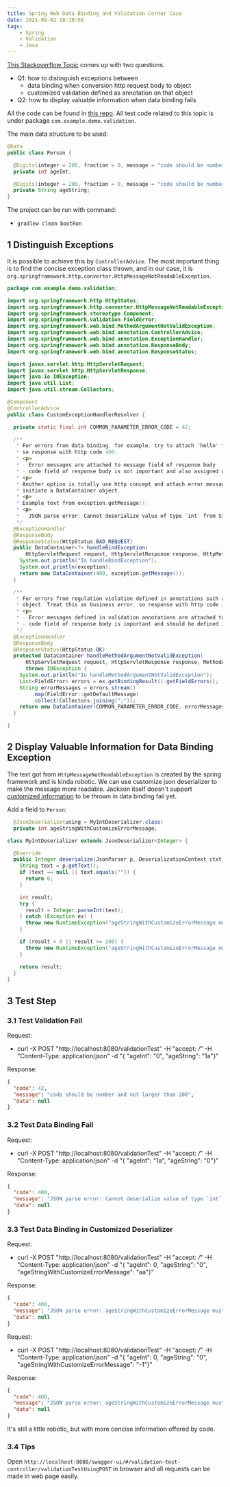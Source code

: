 ```yaml
---
title: Spring Web Data Binding and Validation Corner Case
date: 2021-08-02 18:10:56
tags:
	- Spring
	- Validation
	- Java
---
```


[This Stackoverflow Topic](https://stackoverflow.com/questions/68590470/add-custom-validation-on-age-field-exception-in-java-spring/68590906#68590906) 
comes up with two questions.

- Q1: how to distinguish exceptions between
  - data binding when conversion http request body to object
  - customized validation defined as annotation on that object
- Q2: how to display valuable information when data binding fails

<!--more-->

All the code can be found in [this repo](https://github.com/LangInteger/spring-boot-test). All test code related to
 this topic is under package `com.example.demo.validation`.

The main data structure to be used:

```java
@Data
public class Person {

  @Digits(integer = 200, fraction = 0, message = "code should be number and no larger than 200")
  private int ageInt;

  @Digits(integer = 200, fraction = 0, message = "code should be number and no larger than 200")
  private String ageString;
}
```

The project can be run with command:

- `gradlew clean bootRun`

## 1 Distinguish Exceptions

It is possible to achieve this by `ControllerAdvice`. The most important thing is to find the concise exception class 
thrown, and in our case, it is `org.springframework.http.converter.HttpMessageNotReadableException`.

```java
package com.example.demo.validation;

import org.springframework.http.HttpStatus;
import org.springframework.http.converter.HttpMessageNotReadableException;
import org.springframework.stereotype.Component;
import org.springframework.validation.FieldError;
import org.springframework.web.bind.MethodArgumentNotValidException;
import org.springframework.web.bind.annotation.ControllerAdvice;
import org.springframework.web.bind.annotation.ExceptionHandler;
import org.springframework.web.bind.annotation.ResponseBody;
import org.springframework.web.bind.annotation.ResponseStatus;

import javax.servlet.http.HttpServletRequest;
import javax.servlet.http.HttpServletResponse;
import java.io.IOException;
import java.util.List;
import java.util.stream.Collectors;

@Component
@ControllerAdvice
public class CustomExceptionHandlerResolver {

  private static final int COMMON_PARAMETER_ERROR_CODE = 42;

  /**
   * For errors from data binding, for example, try to attach "hello" to a int field. Treat this as http-level error,
   * so response with http code 400.
   * <p>
   * - Error messages are attached to message field of response body
   * - code field of response body is not important and also assigned with 400
   * <p>
   * Another option is totally use http concept and attach error message to an http head named error, thus no need to
   * initiate a DataContainer object.
   * <p>
   * Example text from exception.getMessage():
   * <p>
   * - JSON parse error: Cannot deserialize value of type `int` from String "1a": not a valid `int` value....
   */
  @ExceptionHandler
  @ResponseBody
  @ResponseStatus(HttpStatus.BAD_REQUEST)
  public DataContainer<?> handleBindException(
      HttpServletRequest request, HttpServletResponse response, HttpMessageNotReadableException exception) {
    System.out.println("In handleBindException");
    System.out.println(exception);
    return new DataContainer(400, exception.getMessage());
  }

  /**
   * For errors from regulation violation defined in annotations such as @NotBlank with @Valid aside the @RequestBody
   * object. Treat this as business error, so response with http code 200.
   * <p>
   * - Error messages defined in validation annotations are attached to message field of response body
   * - code field of response body is important and should be defined in the whole API system
   */
  @ExceptionHandler
  @ResponseBody
  @ResponseStatus(HttpStatus.OK)
  protected DataContainer handleMethodArgumentNotValidException(
      HttpServletRequest request, HttpServletResponse response, MethodArgumentNotValidException ex)
      throws IOException {
    System.out.println("In handleMethodArgumentNotValidException");
    List<FieldError> errors = ex.getBindingResult().getFieldErrors();
    String errorMessages = errors.stream()
        .map(FieldError::getDefaultMessage)
        .collect(Collectors.joining(";"));
    return new DataContainer(COMMON_PARAMETER_ERROR_CODE, errorMessages);
  }

}
```

## 2 Display Valuable Information for Data Binding Exception

The text got from `HttpMessageNotReadableException` is created by the spring framework and is kinda robotic. We can use 
customize json deserializer to make the message more readable. Jackson itself doesn't support 
[customized information](https://github.com/FasterXML/jackson-annotations/issues/130) to be thrown in data binding fail yet.

Add a field to `Person`:

```java
  @JsonDeserialize(using = MyIntDeserializer.class)
  private int ageStringWithCustomizeErrorMessage;
```

```java
class MyIntDeserializer extends JsonDeserializer<Integer> {

  @Override
  public Integer deserialize(JsonParser p, DeserializationContext ctxt) throws IOException, JsonProcessingException {
    String text = p.getText();
    if (text == null || text.equals("")) {
      return 0;
    }

    int result;
    try {
      result = Integer.parseInt(text);
    } catch (Exception ex) {
      throw new RuntimeException("ageStringWithCustomizeErrorMessage must be number");
    }

    if (result < 0 || result >= 200) {
      throw new RuntimeException("ageStringWithCustomizeErrorMessage must in (0, 200)");
    }

    return result;
  }
}
```

## 3 Test Step

### 3.1 Test Validation Fail

Request:

- curl -X POST "http://localhost:8080/validationTest" -H "accept: */*" -H "Content-Type: application/json" -d "{ \"ageInt\": \"0\", \"ageString\": \"1a\"}"

Response:

```json
{
  "code": 42,
  "message": "code should be number and not larger than 200",
  "data": null
}
```

### 3.2 Test Data Binding Fail

Request:

- curl -X POST "http://localhost:8080/validationTest" -H "accept: */*" -H "Content-Type: application/json" -d "{ \"ageInt\": \"1a\", \"ageString\": \"0\"}"

Response:

```json
{
  "code": 400,
  "message": "JSON parse error: Cannot deserialize value of type `int` from String \"1a\": not a valid `int` value; nested exception is com.fasterxml.jackson.databind.exc.InvalidFormatException: Cannot deserialize value of type `int` from String \"1a\": not a valid `int` value\n at [Source: (PushbackInputStream); line: 2, column: 13] (through reference chain: com.example.demo.validation.Person[\"ageInt\"])",
  "data": null
}
```

### 3.3 Test Data Binding in Customized Deserializer

Request:

- curl -X POST "http://localhost:8080/validationTest" -H "accept: */*" -H "Content-Type: application/json" -d "{ \"ageInt\": 0, \"ageString\": \"0\", \"ageStringWithCustomizeErrorMessage\": \"aa\"}"

Response:

```json
{
  "code": 400,
  "message": "JSON parse error: ageStringWithCustomizeErrorMessage must be number; nested exception is com.fasterxml.jackson.databind.JsonMappingException: ageStringWithCustomizeErrorMessage must be number (through reference chain: com.example.demo.validation.Person[\"ageStringWithCustomizeErrorMessage\"])",
  "data": null
}
```

Request:

- curl -X POST "http://localhost:8080/validationTest" -H "accept: */*" -H "Content-Type: application/json" -d "{ \"ageInt\": 0, \"ageString\": \"0\", \"ageStringWithCustomizeErrorMessage\": \"-1\"}"

Response:

```json
{
  "code": 400,
  "message": "JSON parse error: ageStringWithCustomizeErrorMessage must in (0, 200); nested exception is com.fasterxml.jackson.databind.JsonMappingException: ageStringWithCustomizeErrorMessage must in (0, 200) (through reference chain: com.example.demo.validation.Person[\"ageStringWithCustomizeErrorMessage\"])",
  "data": null
}
```

It's still a little robotic, but with more concise information offered by code.

### 3.4 Tips

Open `http://localhost:8080/swagger-ui/#/validation-test-controller/validationTestUsingPOST` 
in browser and all requests can be made in web page easily.

